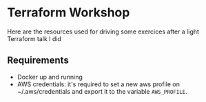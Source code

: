 # Terraform Workshop
Here are the resources used for driving some exercices after a light Terraform talk I did

## Requirements
* Docker up and running
* AWS credentials: it's required to set a new aws profile on ~/.aws/credentials
and export it to the variable `AWS_PROFILE`.
